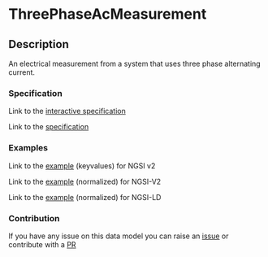 # ThreePhaseAcMeasurement

## Description 

An electrical  measurement from a system that uses three phase alternating
current.

### Specification

Link to the [interactive specification](https://swagger.lab.fiware.org/?url=https://smart-data-models.github.io/dataModel.Energy/ThreePhaseAcMeasurement/swagger.yaml)

Link to the [specification](https://smart-data-models.github.io/dataModel.Energy/ThreePhaseAcMeasurement/doc/spec.md)
### Examples

Link to the [example](https://smart-data-models.github.io/dataModel.Energy/ThreePhaseAcMeasurement/examples/example.json) (keyvalues) for NGSI v2

Link to the [example](https://smart-data-models.github.io/dataModel.Energy/ThreePhaseAcMeasurement/examples/example-normalized.json) (normalized) for NGSI-V2

Link to the [example](https://smart-data-models.github.io/dataModel.Energy/ThreePhaseAcMeasurement/examples/example-normalized.jsonld) (normalized) for NGSI-LD
### Contribution

 If you have any issue on this data model you can raise an [issue](https://github.com/smart-data-models/dataModel.Energy/issues)  or contribute with a [PR](https://github.com/smart-data-models/dataModel.Energy/pulls)